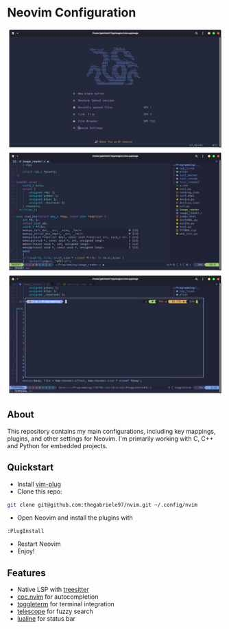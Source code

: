 # Neovim Configuration

![Dashboard](images/img1.png)
![Code](images/img2.png)
![Terminal integration](images/img3.png)

## About

This repository contains my main configurations, including key mappings, plugins, and other settings for Neovim. 
I'm primarily working with C, C++ and Python for embedded projects.

## Quickstart
- Install [vim-plug](https://github.com/junegunn/vim-plug)
- Clone this repo: 
```sh 
git clone git@github.com:thegabriele97/nvim.git ~/.config/nvim
```
- Open Neovim and install the plugins with 
```vim 
:PlugInstall
```
- Restart Neovim
- Enjoy!

## Features
- Native LSP with <a href="https://github.com/nvim-treesitter/nvim-treesitter">treesitter</a>
- [coc.nvim](https://github.com/neoclide/coc.nvim) for autocompletion
- <a href="https://github.com/akinsho/toggleterm.nvim">toggleterm</a> for terminal integration
- <a href="https://github.com/nvim-telescope/telescope.nvim/issues">telescope</a> for fuzzy search
- <a href="https://github.com/nvim-lualine/lualine.nvim">lualine</a> for status bar
